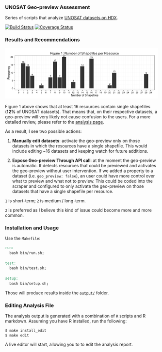 ### UNOSAT Geo-preview Assessment
Series of scripts that analyze [UNOSAT datasets on HDX](https://data.hdx.rwlabs.org/organization/un-operational-satellite-appplications-programme-unosat?sort=metadata_modified+desc).

[![Build Status](https://travis-ci.org/luiscape/unosat-product-scraper-analysis.svg)](https://travis-ci.org/luiscape/unosat-product-scraper-analysis) [![Coverage Status](https://coveralls.io/repos/luiscape/unosat-product-scraper-analysis/badge.svg?branch=master&service=github)](https://coveralls.io/github/luiscape/unosat-product-scraper-analysis?branch=master)

### Results and Recommendations

![Figure 1: shapefiles per resource](output/analysis-copy_files/figure-html/unnamed-chunk-2-1.png) 


Figure 1 above shows that at least 16 resources contain single shapefiles (**12%** of UNOSAT datasets). That means that, on their respective datasets, a geo-preview will very likely not cause confusion to the users. For a more detailed review, please refer to the [analysis page](output/analysis.md).

As a result, I see two possible actions:

1. **Manually edit datasets**: activate the geo-preview only on those datasets in which the resources have a single shapefile. This would include editing ~16 datasets and keeping watch for future additions. 

2. **Expose Geo-preview Through API call**: at the moment the geo-preview is automatic. It detects resources that could be previewed and activates the geo-preview without user intervention. If we added a property to a dataset (i.e. `geo_preview: false`), an user could have more control over what to preview and what not to preview. This could be coded into the scraper and configured to only activate the geo-preview on those datasets that have a single shapefile per resource.

`1` is short-term; `2` is medium / long-term. 

`2` is preferred as I believe this kind of issue could become more and more common.


### Installation and Usage
Use the `Makefile`:

```makefile
run:
  bash bin/run.sh;

test:
  bash bin/test.sh;

setup:
  bash bin/setup.sh;
```

Those will produce results inside the [`output/`](/output) folder.


### Editing Analysis File
The analysis output is generated with a combination of `R` scripts and R markdown. Assuming you have R installed, run the following: 

```shell
$ make install_edit
$ make edit
```

A live editor will start, allowing you to to edit the analysis report.

